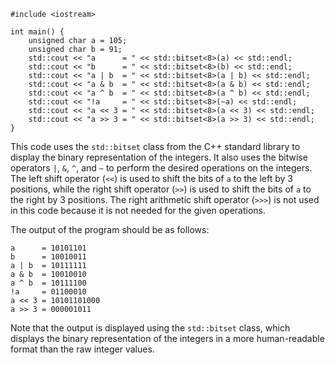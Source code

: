 ```
#include <iostream>

int main() {
    unsigned char a = 105;
    unsigned char b = 91;
    std::cout << "a      = " << std::bitset<8>(a) << std::endl;
    std::cout << "b      = " << std::bitset<8>(b) << std::endl;
    std::cout << "a | b  = " << std::bitset<8>(a | b) << std::endl;
    std::cout << "a & b  = " << std::bitset<8>(a & b) << std::endl;
    std::cout << "a ^ b  = " << std::bitset<8>(a ^ b) << std::endl;
    std::cout << "!a     = " << std::bitset<8>(~a) << std::endl;
    std::cout << "a << 3 = " << std::bitset<8>(a << 3) << std::endl;
    std::cout << "a >> 3 = " << std::bitset<8>(a >> 3) << std::endl;
}
```
This code uses the `std::bitset` class from the C++ standard library to display the binary representation of the integers. It also uses the bitwise operators `|`, `&`, `^`, and `~` to perform the desired operations on the integers. The left shift operator (`<<`) is used to shift the bits of `a` to the left by 3 positions, while the right shift operator (`>>`) is used to shift the bits of `a` to the right by 3 positions. The right arithmetic shift operator (`>>>`) is not used in this code because it is not needed for the given operations.

The output of the program should be as follows:
```
a      = 10101101
b      = 10010011
a | b  = 10111111
a & b  = 10010010
a ^ b  = 10111100
!a     = 01100010
a << 3 = 10101101000
a >> 3 = 000001011
```
Note that the output is displayed using the `std::bitset` class, which displays the binary representation of the integers in a more human-readable format than the raw integer values.
